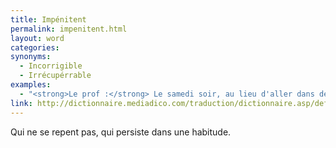```yaml
---
title: Impénitent
permalink: impenitent.html
layout: word
categories:
synonyms:
  - Incorrigible
  - Irrécupérrable
examples:
  - "<strong>Le prof :</strong> Le samedi soir, au lieu d'aller dans des bouges pour dipsomanes impénitents...<br /><strong>L'amphi :</strong> Monsieur, c'est le gala !<br /><strong>Le prof [un grand sourire] :</strong> Justement ! Faites plutôt cet exercice !<br />"
link: http://dictionnaire.mediadico.com/traduction/dictionnaire.asp/definition/impenitent/2007
---
```


Qui ne se repent pas, qui persiste dans une habitude.

